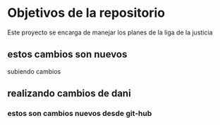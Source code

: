 # Objetivos de la repositorio

Este proyecto se encarga de manejar los planes de la liga de la justicia

## estos cambios son nuevos
subiendo cambios


## realizando cambios de dani

### estos son cambios nuevos desde git-hub
